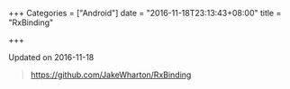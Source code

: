 +++
Categories = ["Android"]
date = "2016-11-18T23:13:43+08:00"
title = "RxBinding"

+++

<!--more-->

Updated on 2016-11-18

> https://github.com/JakeWharton/RxBinding
